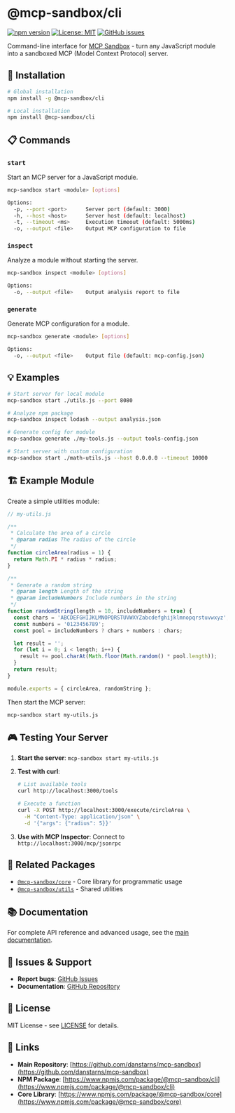 # @mcp-sandbox/cli

[![npm version](https://badge.fury.io/js/@mcp-sandbox%2Fcli.svg)](https://badge.fury.io/js/@mcp-sandbox%2Fcli)
[![License: MIT](https://img.shields.io/badge/License-MIT-yellow.svg)](https://github.com/danstarns/mcp-sandbox/blob/main/LICENSE)
[![GitHub issues](https://img.shields.io/github/issues/danstarns/mcp-sandbox.svg)](https://github.com/danstarns/mcp-sandbox/issues)

Command-line interface for [MCP Sandbox](https://github.com/danstarns/mcp-sandbox) - turn any JavaScript module into a sandboxed MCP (Model Context Protocol) server.

## 🚀 Installation

```bash
# Global installation
npm install -g @mcp-sandbox/cli

# Local installation
npm install @mcp-sandbox/cli
```

## 📋 Commands

### `start`

Start an MCP server for a JavaScript module.

```bash
mcp-sandbox start <module> [options]

Options:
  -p, --port <port>      Server port (default: 3000)
  -h, --host <host>      Server host (default: localhost)
  -t, --timeout <ms>     Execution timeout (default: 5000ms)
  -o, --output <file>    Output MCP configuration to file
```

### `inspect`

Analyze a module without starting the server.

```bash
mcp-sandbox inspect <module> [options]

Options:
  -o, --output <file>    Output analysis report to file
```

### `generate`

Generate MCP configuration for a module.

```bash
mcp-sandbox generate <module> [options]

Options:
  -o, --output <file>    Output file (default: mcp-config.json)
```

## 💡 Examples

```bash
# Start server for local module
mcp-sandbox start ./utils.js --port 8080

# Analyze npm package
mcp-sandbox inspect lodash --output analysis.json

# Generate config for module
mcp-sandbox generate ./my-tools.js --output tools-config.json

# Start server with custom configuration
mcp-sandbox start ./math-utils.js --host 0.0.0.0 --timeout 10000
```

## 🏗️ Example Module

Create a simple utilities module:

```javascript
// my-utils.js

/**
 * Calculate the area of a circle
 * @param radius The radius of the circle
 */
function circleArea(radius = 1) {
  return Math.PI * radius * radius;
}

/**
 * Generate a random string
 * @param length Length of the string
 * @param includeNumbers Include numbers in the string
 */
function randomString(length = 10, includeNumbers = true) {
  const chars = 'ABCDEFGHIJKLMNOPQRSTUVWXYZabcdefghijklmnopqrstuvwxyz';
  const numbers = '0123456789';
  const pool = includeNumbers ? chars + numbers : chars;

  let result = '';
  for (let i = 0; i < length; i++) {
    result += pool.charAt(Math.floor(Math.random() * pool.length));
  }
  return result;
}

module.exports = { circleArea, randomString };
```

Then start the MCP server:

```bash
mcp-sandbox start my-utils.js
```

## 🎮 Testing Your Server

1. **Start the server**: `mcp-sandbox start my-utils.js`
2. **Test with curl**:

   ```bash
   # List available tools
   curl http://localhost:3000/tools

   # Execute a function
   curl -X POST http://localhost:3000/execute/circleArea \
     -H "Content-Type: application/json" \
     -d '{"args": {"radius": 5}}'
   ```

3. **Use with MCP Inspector**: Connect to `http://localhost:3000/mcp/jsonrpc`

## 🔗 Related Packages

- [`@mcp-sandbox/core`](https://www.npmjs.com/package/@mcp-sandbox/core) - Core library for programmatic usage
- [`@mcp-sandbox/utils`](https://www.npmjs.com/package/@mcp-sandbox/utils) - Shared utilities

## 📚 Documentation

For complete API reference and advanced usage, see the [main documentation](https://github.com/danstarns/mcp-sandbox/blob/main/README.md).

## 🐛 Issues & Support

- **Report bugs**: [GitHub Issues](https://github.com/danstarns/mcp-sandbox/issues)
- **Documentation**: [GitHub Repository](https://github.com/danstarns/mcp-sandbox)

## 📄 License

MIT License - see [LICENSE](https://github.com/danstarns/mcp-sandbox/blob/main/LICENSE) for details.

## 🔗 Links

- **Main Repository**: [https://github.com/danstarns/mcp-sandbox](https://github.com/danstarns/mcp-sandbox)
- **NPM Package**: [https://www.npmjs.com/package/@mcp-sandbox/cli](https://www.npmjs.com/package/@mcp-sandbox/cli)
- **Core Library**: [https://www.npmjs.com/package/@mcp-sandbox/core](https://www.npmjs.com/package/@mcp-sandbox/core)

